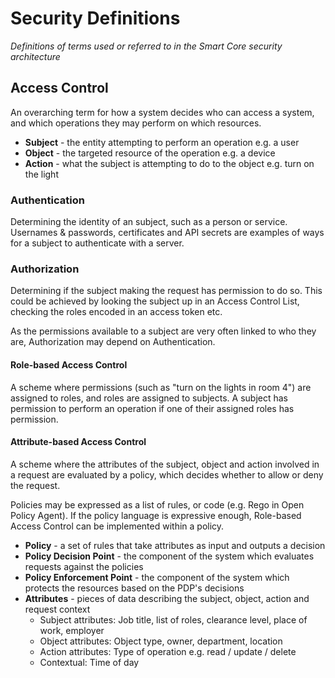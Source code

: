 Security Definitions
====================
*Definitions of terms used or referred to in the Smart Core security architecture*

## Access Control
An overarching term for how a system decides who can access a system, and which operations they may perform on
which resources.

  - **Subject** - the entity attempting to perform an operation e.g. a user
  - **Object**  - the targeted resource of the operation e.g. a device
  - **Action**  - what the subject is attempting to do to the object e.g. turn on the light

### Authentication
Determining the identity of an subject, such as a person or service.
Usernames & passwords, certificates and API secrets are examples of ways for a subject to authenticate with a server.

### Authorization
Determining if the subject making the request has permission to do so. This could be achieved by looking the subject up
in an Access Control List, checking the roles encoded in an access token etc.

As the permissions available to a subject are very often linked to who they are, Authorization may depend on
Authentication.

#### Role-based Access Control
A scheme where permissions (such as "turn on the lights in room 4") are assigned to roles, and roles are assigned to
subjects. A subject has permission to perform an operation if one of their assigned roles has permission.

#### Attribute-based Access Control
A scheme where the attributes of the subject, object and action involved in a request are evaluated by a policy,
which decides whether to allow or deny the request.

Policies may be expressed as a list of rules, or code (e.g. Rego in Open Policy Agent). If the policy language
is expressive enough, Role-based Access Control can be implemented within a policy.

  - **Policy** - a set of rules that take attributes as input and outputs a decision
  - **Policy Decision Point** - the component of the system which evaluates requests against the policies
  - **Policy Enforcement Point** - the component of the system which protects the resources based on the PDP's decisions
  - **Attributes** - pieces of data describing the subject, object, action and request context
    - Subject attributes: Job title, list of roles, clearance level, place of work, employer
    - Object attributes: Object type, owner, department, location
    - Action attributes: Type of operation e.g. read / update / delete
    - Contextual: Time of day